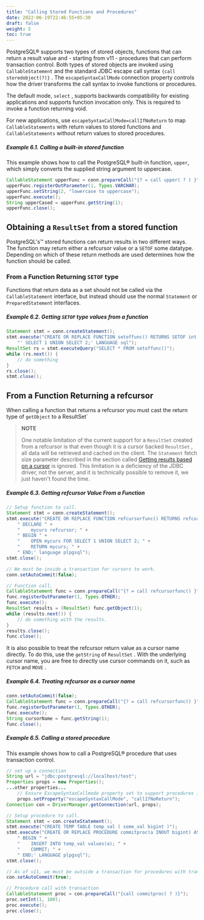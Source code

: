 ```yaml
---
title: "Calling Stored Functions and Procedures"
date: 2022-06-19T22:46:55+05:30
draft: false
weight: 5
toc: true
---
```


PostgreSQL® supports two types of stored objects, functions that can return a result value and - starting from v11 - procedures
that can perform transaction control. Both types of stored objects are invoked using `CallableStatement` and the standard
JDBC escape call syntax `{call storedobject(?)}` . The `escapeSyntaxCallMode` connection property controls how the driver
transforms the call syntax to invoke functions or procedures.

The default mode, `select` , supports backwards compatibility for existing applications and supports function invocation
only. This is required to invoke a function returning void.

For new applications, use `escapeSyntaxCallMode=callIfNoReturn` to map `CallableStatements` with return values to stored
functions and `CallableStatements` without return values to stored procedures.

##### Example 6.1. Calling a built-in stored function

This example shows how to call the PostgreSQL® built-in function, `upper`, which simply converts the supplied string
argument to uppercase.

```java
CallableStatement upperFunc = conn.prepareCall("{? = call upper( ? ) }");
upperFunc.registerOutParameter(1, Types.VARCHAR);
upperFunc.setString(2, "lowercase to uppercase");
upperFunc.execute();
String upperCased = upperFunc.getString(1);
upperFunc.close();
```

## Obtaining a `ResultSet` from a stored function

PostgreSQL's™ stored functions can return results in two different ways. The function may return either a refcursor value
or a `SETOF` some datatype. Depending on which of these return methods are used determines how the function should be called.

### From a Function Returning `SETOF` type

Functions that return data as a set should not be called via the `CallableStatement` interface, but instead should use
the normal `Statement` or `PreparedStatement` interfaces.

##### Example 6.2. Getting `SETOF` type values from a function

```java
Statement stmt = conn.createStatement();
stmt.execute("CREATE OR REPLACE FUNCTION setoffunc() RETURNS SETOF int AS " +
    "' SELECT 1 UNION SELECT 2;' LANGUAGE sql");
ResultSet rs = stmt.executeQuery("SELECT * FROM setoffunc()");
while (rs.next()) {
    // do something
}
rs.close();
stmt.close();
```

## From a Function Returning a refcursor

When calling a function that returns a refcursor you must cast the return type of `getObject` to a ResultSet`

> **NOTE**
>
> One notable limitation of the current support for a `ResultSet` created from a refcursor is that even though it is a
> cursor backed `ResultSet` , all data will be retrieved and cached on the client. The `Statement` fetch size parameter
> described in the section called [Getting results based on a cursor](/documentation/query/#getting-results-based-on-a-cursor)
> is ignored. This limitation is a deficiency of the JDBC driver, not the server, and it is technically possible to remove
> it, we just haven't found the time.

##### Example 6.3. Getting refcursor Value From a Function

```java
// Setup function to call.
Statement stmt = conn.createStatement();
stmt.execute("CREATE OR REPLACE FUNCTION refcursorfunc() RETURNS refcursor AS '" +
    " DECLARE " +
    "    mycurs refcursor; " +
    " BEGIN " +
    "    OPEN mycurs FOR SELECT 1 UNION SELECT 2; " +
    "    RETURN mycurs; " +
    " END;' language plpgsql");
stmt.close();

// We must be inside a transaction for cursors to work.
conn.setAutoCommit(false);

// Function call.
CallableStatement func = conn.prepareCall("{? = call refcursorfunc() }");
func.registerOutParameter(1, Types.OTHER);
func.execute();
ResultSet results = (ResultSet) func.getObject(1);
while (results.next()) {
    // do something with the results.
}
results.close();
func.close();
```

It is also possible to treat the refcursor return value as a cursor name directly.
To do this, use the `getString` of `ResultSet` . With the underlying cursor name,
you are free to directly use cursor commands on it, such as `FETCH` and `MOVE` .

##### Example 6.4. Treating refcursor as a cursor name

```java
conn.setAutoCommit(false);
CallableStatement func = conn.prepareCall("{? = call refcursorfunc() }");
func.registerOutParameter(1, Types.OTHER);
func.execute();
String cursorName = func.getString(1);
func.close();
```

##### Example 6.5. Calling a stored procedure

This example shows how to call a PostgreSQL® procedure that uses transaction control.

```java
// set up a connection
String url = "jdbc:postgresql://localhost/test";
Properties props = new Properties();
...other properties...
    // Ensure EscapeSyntaxCallmode property set to support procedures if no return value
    props.setProperty("escapeSyntaxCallMode", "callIfNoReturn");
Connection con = DriverManager.getConnection(url, props);

// Setup procedure to call.
Statement stmt = con.createStatement();
stmt.execute("CREATE TEMP TABLE temp_val ( some_val bigint )");
stmt.execute("CREATE OR REPLACE PROCEDURE commitproc(a INOUT bigint) AS '" +
    " BEGIN " +
    "    INSERT INTO temp_val values(a); " +
    "    COMMIT; " +
    " END;' LANGUAGE plpgsql");
stmt.close();

// As of v11, we must be outside a transaction for procedures with transactions to work.
con.setAutoCommit(true);

// Procedure call with transaction
CallableStatement proc = con.prepareCall("{call commitproc( ? )}");
proc.setInt(1, 100);
proc.execute();
proc.close();
```
